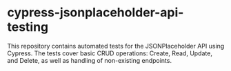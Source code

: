 # cypress-jsonplaceholder-api-testing
 This repository contains automated tests for the JSONPlaceholder API using Cypress. The tests cover basic CRUD operations: Create, Read, Update, and Delete, as well as handling of non-existing endpoints.
